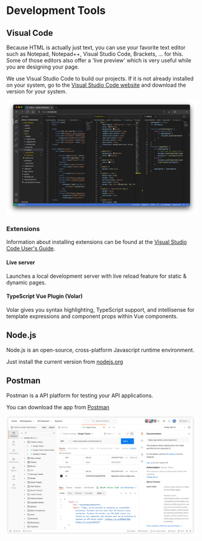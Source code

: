 # Development Tools

## Visual Code

Because HTML is actually just text, you can use your favorite text editor such as Notepad, Notepad++, Visual Studio Code, Brackets, ... for this. Some of those editors also offer a 'live preview' which is very useful while you are designing your page.

We use Visual Studio Code to build our projects. If it is not already installed on your system, go to the [Visual Studio Code website](https://code.visualstudio.com/) and download the version for your system. 

![IMAGE](./images/image1.png)

### Extensions

Information about installing extensions can be found at the  [Visual Studio Code User's Guide](https://code.visualstudio.com/docs/editor/extension-marketplace).

#### Live server

Launches a local development server with live reload feature for static & dynamic pages.

#### TypeScript Vue Plugin (Volar)

Volar gives you syntax highlighting, TypeScript support, and intellisense for template expressions and component props within Vue components.

## Node.js

Node.js is an open-source, cross-platform Javascript runtime environment.

Just install the current version from [nodejs.org](https://nodejs.org/en)

## Postman

Postman is a API platform for testing your API applications. 

You can download the app from [Postman](https://www.postman.com/downloads/)

![IMAGE](./images/image2.png)

